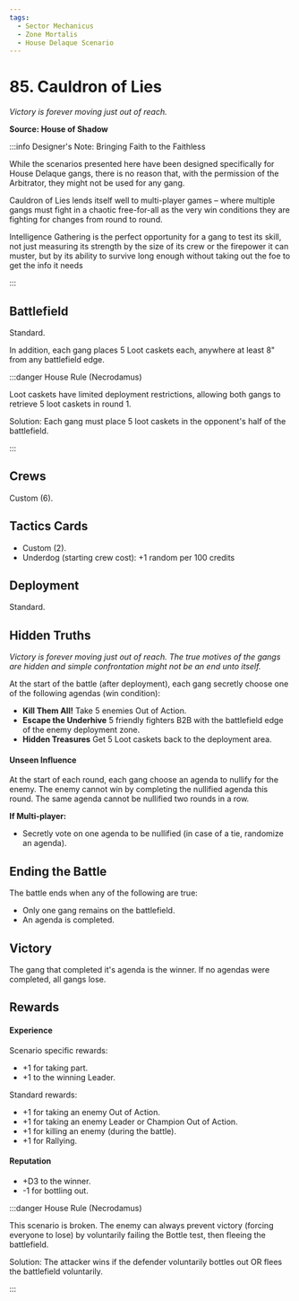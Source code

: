```yaml
---
tags:
  - Sector Mechanicus
  - Zone Mortalis
  - House Delaque Scenario
---
```


# 85. Cauldron of Lies

_Victory is forever moving just out of reach._

**Source: House of Shadow**

:::info Designer's Note: Bringing Faith to the Faithless

While the scenarios presented here have been designed specifically for House
Delaque gangs, there is no reason that, with the permission of the Arbitrator, they might not be used for any gang.

Cauldron of Lies lends itself well to
multi-player games – where multiple gangs must fight in a chaotic free-for-all
as the very win conditions they are fighting for changes from round to round.

Intelligence Gathering is the perfect opportunity for a gang to test its skill, not
just measuring its strength by the size of its crew or the firepower it can muster, but by its ability to survive long enough without taking out the foe to get the info
it needs

:::

## Battlefield

Standard.

In addition, each gang places 5 Loot caskets each, anywhere at least 8" from any battlefield edge.

:::danger House Rule (Necrodamus)

Loot caskets have limited deployment restrictions, allowing both gangs to retrieve 5 loot caskets in round 1.

Solution: Each gang must place 5 loot caskets in the opponent's half of the battlefield.

:::

## Crews

Custom (6).

## Tactics Cards

- Custom (2).
- Underdog (starting crew cost): +1 random per 100 credits

## Deployment

Standard.

## Hidden Truths

_Victory is forever moving just out of reach. The true motives of the gangs are hidden and simple confrontation might not be an end unto itself._

At the start of the battle (after deployment), each gang secretly choose one of the following agendas (win condition):

- **Kill Them All!** Take 5 enemies Out of Action.
- **Escape the Underhive** 5 friendly fighters B2B with the battlefield edge of the enemy deployment zone.
- **Hidden Treasures** Get 5 Loot caskets back to the deployment area.

#### Unseen Influence

At the start of each round, each gang choose an agenda to nullify for the enemy. The enemy cannot win by completing the nullified agenda this round. The same agenda cannot be nullified two rounds in a row.

**If Multi-player:**

- Secretly vote on one agenda to be nullified (in case of a tie, randomize an agenda).

## Ending the Battle

The battle ends when any of the following are true:

- Only one gang remains on the battlefield.
- An agenda is completed.

## Victory

The gang that completed it's agenda is the winner. If no agendas were completed, all gangs lose.

## Rewards

#### Experience

Scenario specific rewards:

- +1 for taking part.
- +1 to the winning Leader.

Standard rewards:

- +1 for taking an enemy Out of Action.
- +1 for taking an enemy Leader or Champion Out of Action.
- +1 for killing an enemy (during the battle).
- +1 for Rallying.

#### Reputation

- +D3 to the winner.
- -1 for bottling out.

:::danger House Rule (Necrodamus)

This scenario is broken. The enemy can always prevent victory (forcing everyone to lose) by voluntarily failing the Bottle test, then fleeing the battlefield.

Solution: The attacker wins if the defender voluntarily bottles out OR flees the battlefield voluntarily.

:::
